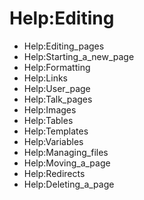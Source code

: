 # Help:Editing
* Help:Editing_pages
* Help:Starting_a_new_page
* Help:Formatting
* Help:Links
* Help:User_page
* Help:Talk_pages
* Help:Images
* Help:Tables
* Help:Templates
* Help:Variables
* Help:Managing_files
* Help:Moving_a_page
* Help:Redirects
* Help:Deleting_a_page
